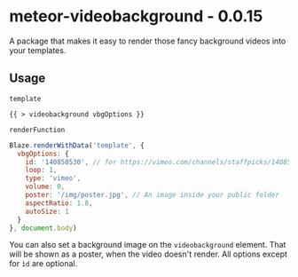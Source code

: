 # meteor-videobackground - 0.0.15
A package that makes it easy to render those fancy background videos into your templates.

## Usage

`template`
```
{{ > videobackground vbgOptions }}
```

`renderFunction`
```js
Blaze.renderWithData('template', {
  vbgOptions: {
    id: '140850530', // for https://vimeo.com/channels/staffpicks/140850530
    loop: 1,
    type: 'vimeo',
    volume: 0,
    poster: '/img/poster.jpg', // An image inside your public folder
    aspectRatio: 1.8,
    autoSize: 1
  }
}, document.body)
```

You can also set a background image on the `videobackground` element. That will be shown as a poster, when the video doesn't render. All options except for `ìd` are optional.

